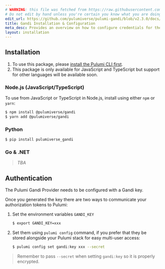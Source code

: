 ```yaml
---
# WARNING: this file was fetched from https://raw.githubusercontent.com/pulumiverse/pulumi-gandi/v2.3.0/docs/installation-configuration.md
# Do not edit by hand unless you're certain you know what you are doing!
edit_url: https://github.com/pulumiverse/pulumi-gandi/blob/v2.3.0/docs/installation-configuration.md
title: Gandi Installation & Configuration
meta_desc: Provides an overview on how to configure credentials for the Pulumi Gandi Provider.
layout: installation
---
```


## Installation

1. To use this package, please [install the Pulumi CLI first](https://www.pulumi.com/docs/get-started/install/).
1. This package is only available for JavaScript and TypeScript but support for other languages will be available soon.

### Node.js (JavaScript/TypeScript)

To use from JavaScript or TypeScript in Node.js, install using either `npm` or `yarn`:

```bash
$ npm install @pulumiverse/gandi
$ yarn add @pulumiverse/gandi
```

### Python

```bash
$ pip install pulumiverse_gandi
```
### Go & .NET

> *TBA*

## Authentication

The Pulumi Gandi Provider needs to be configured with a Gandi key.

Once you generated the key there are two ways to communicate your authorization tokens to Pulumi:

1. Set the environment variables `GANDI_KEY`

    ```bash
    $ export GANDI_KEY=xxx
    ```

2. Set them using `pulumi config` command, if you prefer that they be stored alongside your Pulumi stack for easy multi-user access:

    ```bash
    $ pulumi config set gandi:key xxx --secret
    ```

> Remember to pass `--secret` when setting `gandi:key` so it is properly encrypted.
